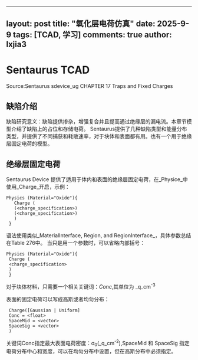 
---
layout: post
title: "氧化层电荷仿真"
date:   2025-9-9
tags: [TCAD, 学习]
comments: true
author: lxjia3
---

# Sentaurus TCAD 

Source:Sentaurus sdevice_ug CHAPTER 17 Traps and Fixed Charges

## 缺陷介绍
缺陷研究意义：缺陷提供掺杂，增强复合并且提高通过绝缘层的漏电流。本章节模型介绍了缺陷上的占位和存储电荷。
Sentaurus提供了几种缺陷类型和能量分布类型，并提供了不同捕获和耗散速率，对于块体和表面都有用。也有一个用于绝缘层固定电荷的模型。

## 绝缘层固定电荷
Sentaurus Device 提供了适用于体内和表面的绝缘层固定电荷，在_Physice_中使用_Charge_开启，示例：
```
Physics (Material="Oxide"){
   Charge (
   (<charge_specification>)
   (<charge_specification>)
   )
 }
```
语法使用类似_MaterialInterface, Region, and RegionInterface_，具体参数总结在Table 276中。
当只是用一个参数时，可以省略内部括号：
```
Physics (Material="Oxide"){
 Charge (
 <charge_specification>
 )
 }
```

对于块体材料，只需要一个相关关键词：_Conc_,其单位为 _q_cm<sup>-3</sup>

表面的固定电荷可以写成高斯或者均匀分布：
```
 Charge([Gaussian | Uniform]
 Conc = <float>
 SpaceMid = <vector>
 SpaceSig = <vector>
 )
```
关键词Conc指定最大表面电荷密度：σ<sub>0</sub>(_q_cm<sup>-2</sup>),SpaceMid 和 SpaceSig 指定电荷分布中心和宽度，可以在均匀分布中设置，但在高斯分布中必须指定。





